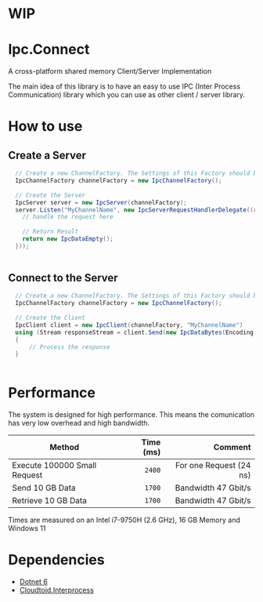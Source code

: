 # WIP


# Ipc.Connect
A cross-platform shared memory Client/Server Implementation

The main idea of this library is to have an easy to use IPC (Inter Process Communication) library which you can use as other client / server library.

# How to use

## Create a Server

```csharp
  // Create a new ChannelFactory. The Settings of this Factory should be same on Client and Server 
  IpcChannelFactory channelFactory = new IpcChannelFactory();
  
  // Create the Server
  IpcServer server = new IpcServer(channelFactory);
  server.Listen("MyChannelName", new IpcServerRequestHandlerDelegate((reqestStream) => {
    // handle the request here
  
    // Return Result
    return new IpcDataEmpty(); 
  }));
  
```

## Connect to the Server

```csharp
  // Create a new ChannelFactory. The Settings of this Factory should be same on Client and Server 
  IpcChannelFactory channelFactory = new IpcChannelFactory();
  
  // Create the Client
  IpcClient client = new IpcClient(channelFactory, "MyChannelName")
  using (Stream responseStream = client.Send(new IpcDataBytes(Encoding.UTF8.GetBytes("Hello World")), TimeSpan.FromSeconds(2)))
  {
      // Process the response
  }
  
```


# Performance

The system is designed for high performance. This means the comunication has very low overhead and high bandwidth.

|                                          Method | Time (ms) | Comment                 |
|------------------------------------------------ |----------:|------------------------:|
| Execute 100000 Small Request                    |    `2400` | For one Request (24 ns) |
| Send 10 GB Data                                 |    `1700` | Bandwidth 47 Gbit/s     |
| Retrieve 10 GB Data                             |    `1700` | Bandwidth 47 Gbit/s     |

Times are measured on an Intel i7-9750H (2.6 GHz), 16 GB Memory and Windows 11


# Dependencies

* [Dotnet 6](https://dotnet.microsoft.com/en-us/download/dotnet/6.0)
* [Cloudtoid.Interprocess](https://www.nuget.org/packages/Cloudtoid.Interprocess/)





